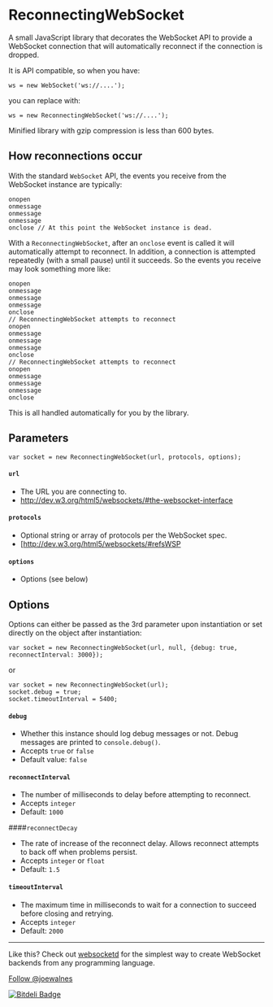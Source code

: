 ReconnectingWebSocket
=====================

A small JavaScript library that decorates the WebSocket API to provide a WebSocket connection that will automatically reconnect if the connection is dropped.

It is API compatible, so when you have:

    ws = new WebSocket('ws://....');

you can replace with:

    ws = new ReconnectingWebSocket('ws://....');

Minified library with gzip compression is less than 600 bytes.

How reconnections occur
-----------------------

With the standard `WebSocket` API, the events you receive from the WebSocket instance are typically:

    onopen
    onmessage
    onmessage
    onmessage
    onclose // At this point the WebSocket instance is dead.

With a `ReconnectingWebSocket`, after an `onclose` event is called it will automatically attempt to reconnect. In addition, a connection is attempted repeatedly (with a small pause) until it succeeds. So the events you receive may look something more like:

    onopen
    onmessage
    onmessage
    onmessage
    onclose
    // ReconnectingWebSocket attempts to reconnect
    onopen
    onmessage
    onmessage
    onmessage
    onclose
    // ReconnectingWebSocket attempts to reconnect
    onopen
    onmessage
    onmessage
    onmessage
    onclose

This is all handled automatically for you by the library.

## Parameters

`var socket = new ReconnectingWebSocket(url, protocols, options);`

#### `url`
- The URL you are connecting to.
- http://dev.w3.org/html5/websockets/#the-websocket-interface

#### `protocols`
- Optional string or array of protocols per the WebSocket spec.
- [http://dev.w3.org/html5/websockets/#refsWSP

#### `options`
- Options (see below)

## Options

Options can either be passed as the 3rd parameter upon instantiation or set directly on the object after instantiation:

`var socket = new ReconnectingWebSocket(url, null, {debug: true, reconnectInterval: 3000});`

or

    var socket = new ReconnectingWebSocket(url);
    socket.debug = true;
    socket.timeoutInterval = 5400;

#### `debug`
- Whether this instance should log debug messages or not. Debug messages are printed to `console.debug()`.
- Accepts `true` or `false`
- Default value: `false`

#### `reconnectInterval`
- The number of milliseconds to delay before attempting to reconnect.
- Accepts `integer`
- Default: `1000`

####`reconnectDecay`
- The rate of increase of the reconnect delay. Allows reconnect attempts to back off when problems persist.
- Accepts `integer` or `float`
- Default: `1.5`

#### `timeoutInterval`
- The maximum time in milliseconds to wait for a connection to succeed before closing and retrying.
- Accepts `integer`
- Default: `2000`

---

Like this? Check out [websocketd](https://github.com/joewalnes/websocketd) for the simplest way to create WebSocket backends from any programming language.

[Follow @joewalnes](https://twitter.com/joewalnes)

[![Bitdeli Badge](https://d2weczhvl823v0.cloudfront.net/joewalnes/reconnecting-websocket/trend.png)](https://bitdeli.com/free "Bitdeli Badge")
